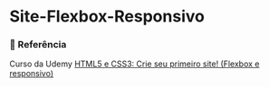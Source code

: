 # Site-Flexbox-Responsivo

### 🔗 Referência
Curso da Udemy [HTML5 e CSS3: Crie seu primeiro site! (Flexbox e responsivo)](https://www.udemy.com/course/html5-e-css3-crie-seu-primeiro-site-inclui-flexbox/)
